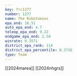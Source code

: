 ```yaml
---
key: frc1277
number: 1277
name: The Robotomies
epa_end: 16.51
auto_epa_end: 4.7
teleop_epa_end: 9.22
endgame_epa_end: 2.58
winrate: 0.3571
district_epa_rank: 114
district_epa_percentile: 0.3736
type: Team
---
```

[[2024marea]]
[[2024nhgrs]]
